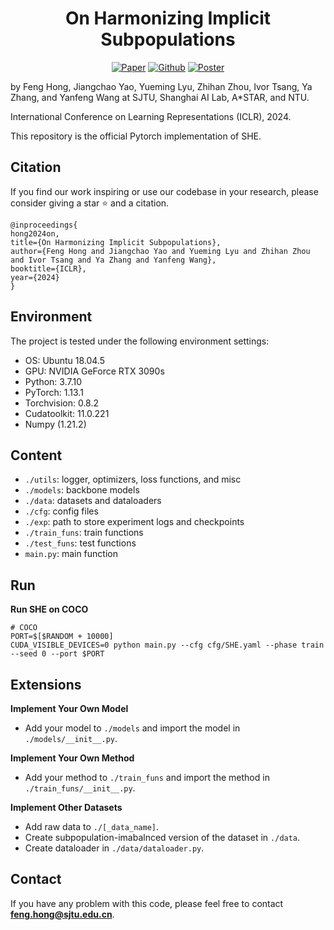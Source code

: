 <h1 align="center">On Harmonizing Implicit Subpopulations</h1>

<p align="center">
    <!-- <a href="https://arxiv.org/abs/2406.04872"><img src="https://img.shields.io/badge/arXiv-2406.04872-b31b1b.svg" alt="Paper"></a> -->
    <a href="https://openreview.net/pdf?id=3GurO0kRue"><img src="https://img.shields.io/badge/OpenReview-ICLR'24-blue" alt="Paper"></a>
    <a href="https://github.com/MediaBrain-SJTU/SHE"><img src="https://img.shields.io/badge/Github-SHE-brightgreen?logo=github" alt="Github"></a>
    <!-- <a href="https://iclr.cc/media/iclr-2023/Slides/11305.pdf"> <img src="https://img.shields.io/badge/Slides (5 min)-grey?&logo=MicrosoftPowerPoint&logoColor=white" alt="Slides"></a> -->
    <a href="https://iclr.cc/media/PosterPDFs/ICLR%202024/19522.png?t=1715875121.2257736"> <img src="https://img.shields.io/badge/Poster-grey?logo=airplayvideo&logoColor=white" alt="Poster"></a>
</p>

by Feng Hong, Jiangchao Yao, Yueming Lyu, Zhihan Zhou, Ivor Tsang, Ya Zhang, and Yanfeng Wang at SJTU, Shanghai AI Lab, A*STAR, and NTU.

International Conference on Learning Representations (ICLR), 2024.

This repository is the official Pytorch implementation of SHE.

## Citation

If you find our work inspiring or use our codebase in your research, please consider giving a star ⭐ and a citation.
```
@inproceedings{
hong2024on,
title={On Harmonizing Implicit Subpopulations},
author={Feng Hong and Jiangchao Yao and Yueming Lyu and Zhihan Zhou and Ivor Tsang and Ya Zhang and Yanfeng Wang},
booktitle={ICLR},
year={2024}
}
```

## Environment

The project is tested under the following environment settings:
- OS: Ubuntu 18.04.5
- GPU: NVIDIA GeForce RTX 3090s
- Python: 3.7.10
- PyTorch: 1.13.1
- Torchvision: 0.8.2
- Cudatoolkit: 11.0.221
- Numpy (1.21.2) 

## Content
- ```./utils```: logger, optimizers, loss functions, and misc
- ```./models```: backbone models
- ```./data```: datasets and dataloaders
- ```./cfg```: config files
- ```./exp```: path to store experiment logs and checkpoints
- ```./train_funs```: train functions
- ```./test_funs```: test functions
- ```main.py```: main function

## Run

**Run SHE on COCO**

```shell
# COCO
PORT=$[$RANDOM + 10000]
CUDA_VISIBLE_DEVICES=0 python main.py --cfg cfg/SHE.yaml --phase train --seed 0 --port $PORT
```

## Extensions

**Implement Your Own Model**

- Add your model to ```./models``` and import the model in ```./models/__init__.py```.

**Implement Your Own Method**

- Add your method to ```./train_funs``` and import the method in ```./train_funs/__init__.py```.

**Implement Other Datasets**

- Add raw data to ```./[_data_name]```.
- Create subpopulation-imabalnced version of the dataset in ```./data```.
- Create dataloader in ```./data/dataloader.py```.

## Contact
If you have any problem with this code, please feel free to contact **feng.hong@sjtu.edu.cn**.
